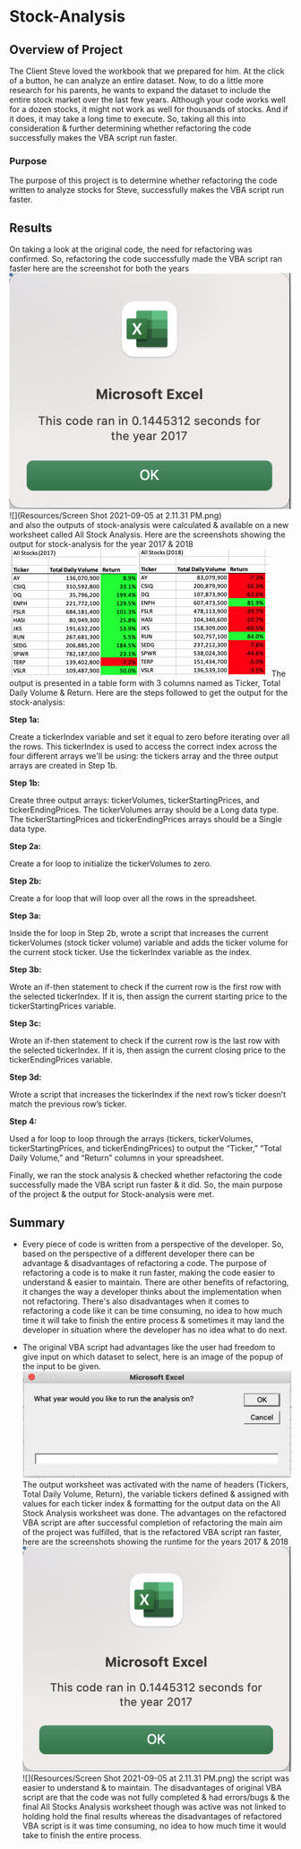 # Stock-Analysis

## Overview of Project

The Client Steve loved the workbook that we prepared for him. At the click of a button, he can analyze an entire dataset. Now, to do a little more research for his parents, he wants to expand the dataset to include the entire stock market over the last few years. Although your code works well for a dozen stocks, it might not work as well for thousands of stocks. And if it does, it may take a long time to execute. So, taking all this into consideration & further determining whether refactoring the code successfully makes the VBA script run faster.

### Purpose
The purpose of this project is to determine whether refactoring the code written to analyze stocks for Steve, successfully makes the VBA script run faster. 

## Results
On taking a look at the original code, the need for refactoring was confirmed. So, refactoring the code successfully made the VBA script ran faster here are the screenshot for both the years 
![](Resources/VBA_Challenge_2017.png) 
![](Resources/Screen Shot 2021-09-05 at 2.11.31 PM.png)  
and also the outputs of stock-analysis were calculated & available on a new worksheet called All Stock Analysis. Here are the screenshots showing the output for stock-analysis for the year 2017 & 2018 
![](Resources/Output_stockanalysis_2017.png) 
![](Resources/Output_stockanalysis_2018.png) 
The output is presented in a table form with 3 columns named as Ticker, Total Daily Volume & Return. Here are the steps followed to get the output for the stock-analysis:

**Step 1a:**

Create a tickerIndex variable and set it equal to zero before iterating over all the rows. This tickerIndex is used to access the correct index across the four different arrays we'll be using: the tickers array and the three output arrays are created in Step 1b.

**Step 1b:**

Create three output arrays: tickerVolumes, tickerStartingPrices, and tickerEndingPrices.
The tickerVolumes array should be a Long data type.
The tickerStartingPrices and tickerEndingPrices arrays should be a Single data type.

**Step 2a:**

Create a for loop to initialize the tickerVolumes to zero.

**Step 2b:**

Create a for loop that will loop over all the rows in the spreadsheet.

**Step 3a:**

Inside the for loop in Step 2b, wrote a script that increases the current tickerVolumes (stock ticker volume) variable and adds the ticker volume for the current stock ticker. Use the tickerIndex variable as the index.

**Step 3b:**

Wrote an if-then statement to check if the current row is the first row with the selected tickerIndex. If it is, then assign the current starting price to the tickerStartingPrices variable.

**Step 3c:**

Wrote an if-then statement to check if the current row is the last row with the selected tickerIndex. If it is, then assign the current closing price to the tickerEndingPrices variable.

**Step 3d:**

Wrote a script that increases the tickerIndex if the next row’s ticker doesn’t match the previous row’s ticker.

**Step 4:**

Used a for loop to loop through the arrays (tickers, tickerVolumes, tickerStartingPrices, and tickerEndingPrices) to output the “Ticker,” “Total Daily Volume,” and “Return” columns in your spreadsheet.

Finally, we ran the stock analysis & checked whether refactoring the code successfully made the VBA script run faster & it did. So, the main purpose of the project & the output for Stock-analysis were met.

## Summary
- Every piece of code is written from a perspective of the developer. So, based on the perspective of a different developer there can be advantage & disadvantages of refactoring a code. The purpose of refactoring a code is to make it run faster, making the code easier to understand & easier to maintain. There are other benefits of refactoring, it changes the way a developer thinks about the implementation when not refactoring. There's also disadvantages when it comes to refactoring a code like it can be time consuming, no idea to how much time it will take to finish the entire process & sometimes it may land the developer in situation where the developer has no idea what to do next.

- The original VBA script had advantages like the user had freedom to give input on which dataset to select, here is an image of the popup of the input to be given.
![](Resources/Popup_inputforyear.png) 
The output worksheet was activated with the name of headers (Tickers, Total Daily Volume, Return), the variable tickers defined & assigned with values for each ticker index & formatting for the output data on the All Stock Analysis worksheet was done. The advantages on the refactored VBA script are after successful completion of refactoring the main aim of the project was fulfilled, that is the refactored VBA script ran faster, here are the screenshots showing the runtime for the years 2017 & 2018 
![](Resources/VBA_Challenge_2017.png) 
![](Resources/Screen Shot 2021-09-05 at 2.11.31 PM.png) 
the script was easier to understand & to maintain. The disadvantages of original VBA script are that the code was not fully completed & had errors/bugs & the final All Stocks Analysis worksheet though was active was not linked to holding hold the final results whereas the disadvantages of refactored VBA script is it was time consuming, no idea to how much time it would take to finish the entire process.